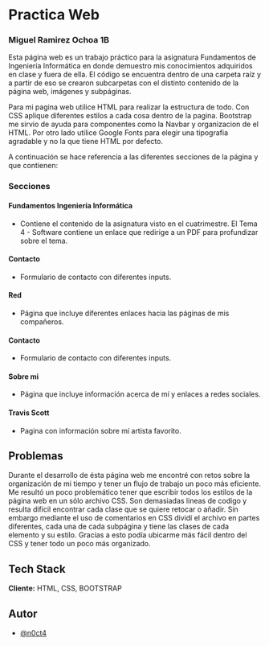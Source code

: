 # Practica Web
### Miguel Ramirez Ochoa 1B

Esta página web es un trabajo práctico para la asignatura Fundamentos de Ingeniería Informática en donde demuestro mis conocimientos adquiridos en clase y fuera de ella. El código se encuentra dentro de una carpeta raíz y a partir de eso se crearon subcarpetas con el distinto contenido de la página web, imágenes y subpáginas. 

Para mi pagina web utilice HTML para realizar la estructura de todo. Con CSS aplique diferentes estilos a cada cosa dentro de la pagina. Bootstrap me sirvio de ayuda para componentes como la Navbar y organizacion de el HTML. 
Por otro lado utilice Google Fonts para elegir una tipografia agradable y no la que tiene HTML por defecto.


A continuación se hace referencia a las diferentes secciones de la página y que contienen:


### Secciones

#### Fundamentos Ingeniería Informática
- Contiene el contenido de la asignatura visto en el cuatrimestre. El Tema 4 - Software contiene un enlace que redirige a un PDF para profundizar sobre el tema.
#### Contacto
- Formulario de contacto con diferentes inputs.
#### Red
- Página que incluye diferentes enlaces hacia las páginas de mis compañeros.
#### Contacto
- Formulario de contacto con diferentes inputs.
#### Sobre mi
- Página que incluye información acerca de mí y enlaces a redes sociales.
#### Travis Scott
- Pagina con información sobre mí artista favorito.



## Problemas

Durante el desarrollo de ésta página web me encontré con retos sobre la organización de mi tiempo y tener un flujo de trabajo un poco más eficiente. 
Me resultó un poco problemático tener que escribir todos los estilos de la página web en un sólo archivo CSS. Son demasiadas lineas de codigo y resulta difícil encontrar cada clase que se quiere retocar o añadir. Sin embargo mediante el uso de comentarios en CSS dividí el archivo en partes diferentes, cada una de cada subpágina y tiene las clases de cada elemento y su estilo. Gracias a esto podía ubicarme más fácil dentro del CSS y tener todo un poco más organizado.




## Tech Stack

**Cliente:** HTML, CSS, BOOTSTRAP




## Autor

- [@n0ct4](https://github.com/n0ct4)


